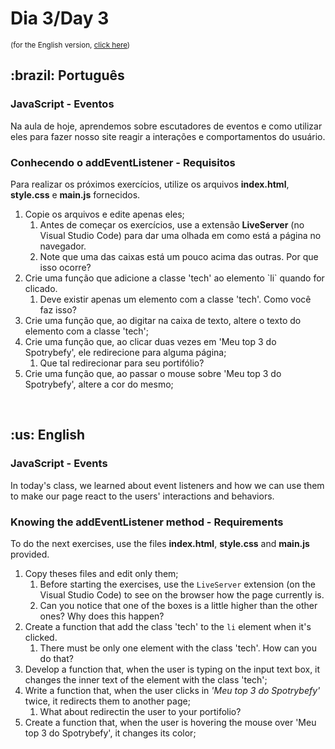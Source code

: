 # Dia 3/Day 3

<small>(for the English version, <a href="#en">click here</a>)</small>

<h2>:brazil: Português</h2>
<h3>JavaScript - Eventos</h3>
<p>Na aula de hoje, aprendemos sobre escutadores de eventos e como utilizar eles para fazer nosso site reagir a interações e comportamentos do usuário.</p>
<h3>Conhecendo o addEventListener - Requisitos</h3>
<p>Para realizar os próximos exercícios, utilize os arquivos <strong>index.html</strong>, <strong>style.css</strong> e <strong>main.js</strong> fornecidos.</p>
<ol>
  <li>Copie os arquivos e edite apenas eles;
    <ol>
      <li>Antes de começar os exercícios, use a extensão <strong>LiveServer</strong> (no Visual Studio Code) para dar uma olhada em como está a página no navegador.</li>
      <li>Note que uma das caixas está um pouco acima das outras. Por que isso ocorre?</li>
    </ol>
  </li>
  <li>Crie uma função que adicione a classe 'tech' ao elemento `li` quando for clicado.
    <ol>
      <li>Deve existir apenas um elemento com a classe 'tech'. Como você faz isso?</li>
    </ol>
  </li>
  <li>Crie uma função que, ao digitar na caixa de texto, altere o texto do elemento com a classe 'tech';</li>
  <li>Crie uma função que, ao clicar duas vezes em 'Meu top 3 do Spotrybefy', ele redirecione para alguma página;
    <ol>
      <li>Que tal redirecionar para seu portifólio?</li>
    </ol>
  </li>
  <li>Crie uma função que, ao passar o mouse sobre 'Meu top 3 do Spotrybefy', altere a cor do mesmo;</li>
</ol>
<br>

<h2 id="en">:us: English</h2>
<h3>JavaScript - Events</h3>
<p>In today's class, we learned about event listeners and how we can use them to make our page react to the users' interactions and behaviors.</p>
<h3>Knowing the addEventListener method - Requirements</h3>
<p>To do the next exercises, use the files <strong>index.html</strong>, <strong>style.css</strong> and <strong>main.js</strong> provided.</p>
<ol>
  <li>Copy theses files and edit only them;
    <ol>
      <li>Before starting the exercises, use the <code>LiveServer</code> extension (on the Visual Studio Code) to see on the browser how the page currently is.</li>
      <li>Can you notice that one of the boxes is a little higher than the other ones? Why does this happen?</li>
    </ol>
  </li>
  <li>Create a function that add the class 'tech' to the <code>li</code> element when it's clicked.
    <ol>
      <li>There must be only one element with the class 'tech'. How can you do that?</li>
    </ol>
  </li>
  <li>Develop a function that, when the user is typing on the input text box, it changes the inner text of the element with the class 'tech';</li>
  <li>Write a function that, when the user clicks in <em>'Meu top 3 do Spotrybefy'</em> twice, it redirects them to another page;
    <ol>
      <li>What about redirectin the user to your portifolio?</li>
    </ol>
  </li>
  <li>Create a function that, when the user is hovering the mouse over 'Meu top 3 do Spotrybefy', it changes its color;</li>
</ol>
